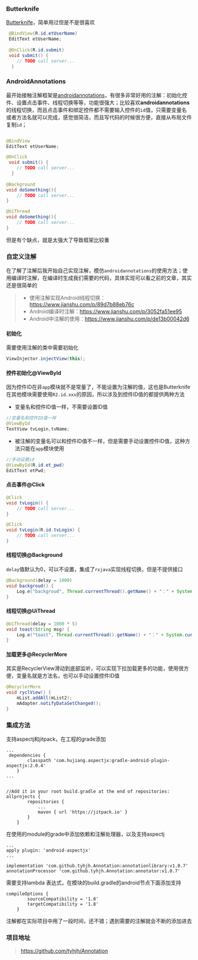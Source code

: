 ### Butterknife
[Butterknife](https://github.com/JakeWharton/butterknife)，简单用过但是不是很喜欢
```java
 @BindView(R.id.etUserName) 
 EditText etUserName;
 
 @OnClick(R.id.submit) 
 void submit() {
    // TODO call server...
  }
```

### AndroidAnnotations
最开始接触注解框架是[androidannotations](https://github.com/androidannotations/androidannotations/wiki/AvailableAnnotations)，有很多非常好用的注解：初始化控件、设置点击事件、线程切换等等，功能很强大；比较喜欢**androidannotations**的线程切换，而且点击事件和绑定控件都不需要输入控件的`id`值，只需要变量名或者方法名就可以完成，感觉很简洁，而且写代码的时候很方便，直接从布局文件复制`id`；
```java

@BindView 
EditText etUserName;

@OnClick
 void submit() {
    // TODO call server...
  }
  
@Background
void doSomething(){
    // TODO call server...
}

@UiThread
void doSomething(){
    // TODO call server...
}
```
但是有个缺点，就是太强大了导致框架比较重

### 自定义注解
在了解了注解后我开始自己实现注解，模仿`androidannotations`的使用方法；使用编译时注解，在编译时生成我们需要的代码，具体实现可以看之前的文章，其实还是很简单的
>* 使用注解实现Android线程切换：https://www.jianshu.com/p/89d7b88eb76c
>* Android编译时注解：https://www.jianshu.com/p/3052fa51ee95
>* Android中注解的使用：https://www.jianshu.com/p/de13b00042d6

#### 初始化
需要使用注解的类中需要初始化
```java
ViewInjector.injectView(this);
```


#### 控件初始化@ViewById

因为控件ID在非`app`模块就不是常量了，不能设置为注解的值，这也是Butterknife在其他模块需要使用`R2.id.xxx`的原因，所以涉及到控件ID值的都提供两种方法

* 变量名和控件ID值一样，不需要设置ID值

```java
//变量名和控件ID值一样
@ViewById
TextView tvLogin,tvName;
```

* 被注解的变量名可以和控件ID值不一样，但是需要手动设置控件ID值，这种方法只能在`app`模块使用

```java
//手动设置id
@ViewById(R.id.et_pwd)
EditText etPwd;
```

#### 点击事件@Click

```java
@Click
void tvLogin() {
    // TODO call server...
}

@Click
void tvLogin(R.id.tvLogin) {
    // TODO call server...
}
```
#### 线程切换@Background
`delay`值默认为0，可以不设置，集成了`rxjava`实现线程切换，但是不提供接口
```java
@Background(delay = 1000)
void backgroud() {
    Log.e("backgroud", Thread.currentThread().getName() + "：" + System.currentTimeMillis());
}
```
#### 线程切换@UiThread
```java
@UiThread(delay = 1000 * 5)
void toast(String msg) {
    Log.e("toast", Thread.currentThread().getName() + "：" + System.currentTimeMillis());
}
```

#### 加载更多@RecyclerMore
其实是RecyclerView滑动到底部监听，可以实现下拉加载更多的功能，使用很方便，变量名就是方法名，也可以手动设置控件ID值
```java
@RecyclerMore
void ryclView() {
    mList.addAll(mList2);
    mAdapter.notifyDataSetChanged();
}
```

### 集成方法

支持aspectj和jitpack，在工程的grade添加
```
...
 dependencies {
        classpath 'com.hujiang.aspectjx:gradle-android-plugin-aspectjx:2.0.4'
    }
...


//Add it in your root build.gradle at the end of repositories:
allprojects {
        repositories {
            ...
            maven { url 'https://jitpack.io' }
        }
    }
```




在使用的module的grade中添加依赖和注解处理器，以及支持aspectj
```
...
apply plugin: 'android-aspectjx'
...

implementation 'com.github.tyhjh.Annotation:annotationlibrary:v1.0.7'
annotationProcessor 'com.github.tyhjh.Annotation:annotator:v1.0.7'
```

需要支持lambda 表达式，在模块的build.gradle的android节点下面添加支持
```
compileOptions {
        sourceCompatibility = '1.8'
        targetCompatibility = '1.8'
    }
```



注解都在实际项目中用了一段时间，还不错；遇到需要的注解就会不断的添加进去


### 项目地址

> https://github.com/tyhjh/Annotation

















